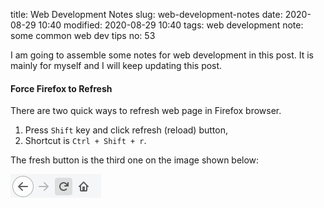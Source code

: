 title: Web Development Notes
slug: web-development-notes
date: 2020-08-29 10:40
modified: 2020-08-29 10:40
tags: web development
note: some common web dev tips
no: 53

I am going to assemble some notes for web development in this post.  It is mainly for 
myself and I will keep updating this post. 

#### Force Firefox to Refresh

There are two quick ways to refresh web page in Firefox browser. 

1. Press `Shift` key and click refresh (reload) button,
2. Shortcut is `Ctrl + Shift + r`.

The fresh button is the third one on the image shown below: 
<div style="max-width:800px">
  <img class="img-fluid pb-3" src="/images/refresh-button.png" alt="ff refresh button">
</div>
